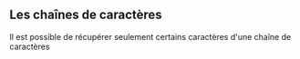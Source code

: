 ## Les chaînes de caractères

Il est possible de récupérer seulement certains caractères d'une chaîne de caractères

```python

```

```python

```

```python

```
 

